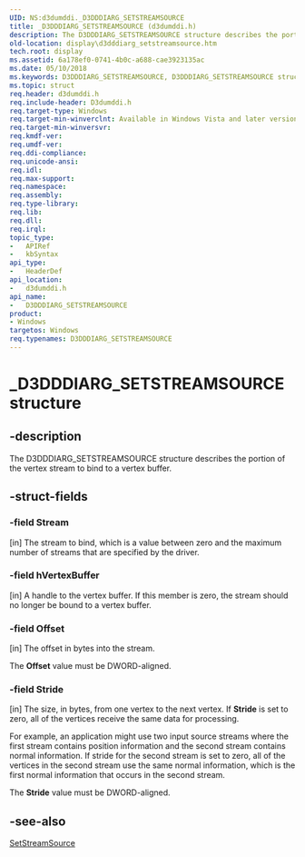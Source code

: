 ```yaml
---
UID: NS:d3dumddi._D3DDDIARG_SETSTREAMSOURCE
title: _D3DDDIARG_SETSTREAMSOURCE (d3dumddi.h)
description: The D3DDDIARG_SETSTREAMSOURCE structure describes the portion of the vertex stream to bind to a vertex buffer.
old-location: display\d3dddiarg_setstreamsource.htm
tech.root: display
ms.assetid: 6a178ef0-0741-4b0c-a688-cae3923135ac
ms.date: 05/10/2018
ms.keywords: D3DDDIARG_SETSTREAMSOURCE, D3DDDIARG_SETSTREAMSOURCE structure [Display Devices], UMDisplayDriver_param_Structs_f90eed83-1d01-4502-84e4-22cff72016d6.xml, _D3DDDIARG_SETSTREAMSOURCE, d3dumddi/D3DDDIARG_SETSTREAMSOURCE, display.d3dddiarg_setstreamsource
ms.topic: struct
req.header: d3dumddi.h
req.include-header: D3dumddi.h
req.target-type: Windows
req.target-min-winverclnt: Available in Windows Vista and later versions of the Windows operating systems.
req.target-min-winversvr: 
req.kmdf-ver: 
req.umdf-ver: 
req.ddi-compliance: 
req.unicode-ansi: 
req.idl: 
req.max-support: 
req.namespace: 
req.assembly: 
req.type-library: 
req.lib: 
req.dll: 
req.irql: 
topic_type:
-	APIRef
-	kbSyntax
api_type:
-	HeaderDef
api_location:
-	d3dumddi.h
api_name:
-	D3DDDIARG_SETSTREAMSOURCE
product:
- Windows
targetos: Windows
req.typenames: D3DDDIARG_SETSTREAMSOURCE
---
```


# _D3DDDIARG_SETSTREAMSOURCE structure


## -description


The D3DDDIARG_SETSTREAMSOURCE structure describes the portion of the vertex stream to bind to a vertex buffer. 


## -struct-fields




### -field Stream

[in] The stream to bind, which is a value between zero and the maximum number of streams that are specified by the driver.


### -field hVertexBuffer

[in] A handle to the vertex buffer. If this member is zero, the stream should no longer be bound to a vertex buffer.


### -field Offset

[in] The offset in bytes into the stream. 

The <b>Offset</b> value must be DWORD-aligned.


### -field Stride

[in] The size, in bytes, from one vertex to the next vertex. If <b>Stride</b> is set to zero, all of the vertices receive the same data for processing. 

For example, an application might use two input source streams where the first stream contains position information and the second stream contains normal information. If stride for the second stream is set to zero, all of the vertices in the second stream use the same normal information, which is the first normal information that occurs in the second stream.

The <b>Stride</b> value must be DWORD-aligned.


## -see-also




<a href="https://msdn.microsoft.com/669dbabc-91fb-40f9-a034-11c3c2e70436">SetStreamSource</a>
 

 

